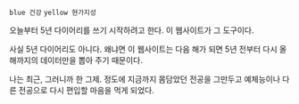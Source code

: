 
`blue 건강` `yellow 현가지성`

오늘부터 5년 다이어리를 쓰기 시작하려고 한다. 이 웹사이트가 그 도구이다.

사실 5년 다이어리도 아니다. 왜냐면 이 웹사이트는 다음 해가 되면 5년 전부터 다시 올해까지의 데이터만을 뽑아 주기 때문이다.

나는 최근, 그러니까 한 그제. 정도에 지금까지 몸담았던 전공을 그만두고 예체능이나 다른 전공으로 다시 편입할 마음을 먹게 되었다.
